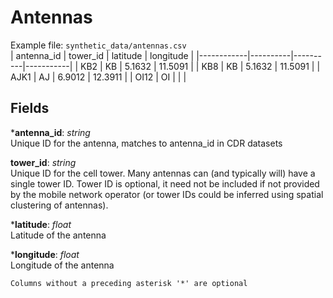 # Antennas
Example file: `synthetic_data/antennas.csv` <br>
| antenna_id | tower_id | latitude | longitude |
|------------|----------|----------|-----------|
| KB2        | KB       | 5.1632   | 11.5091   |
| KB8        | KB       | 5.1632   | 11.5091   |
| AJK1       | AJ       | 6.9012   | 12.3911   |
| OI12       | OI       |          |           |


## Fields <br>
***antenna_id**: _string_ <br>
Unique ID for the antenna, matches to antenna_id in CDR datasets


**tower_id**: _string_ <br>
Unique ID for the cell tower. Many antennas can (and typically will) have a single tower ID. Tower ID is optional, it 
need not be included if not provided by the mobile network operator (or tower IDs could be inferred using spatial 
clustering of antennas). 


***latitude**: _float_ <br>
Latitude of the antenna


***longitude**: _float_ <br>
Longitude of the antenna


```{note}
Columns without a preceding asterisk '*' are optional
```

